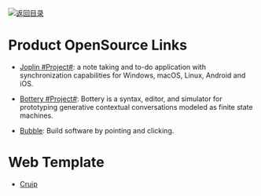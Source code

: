 [![返回目录](https://user-images.githubusercontent.com/5803001/38079637-ff0abcf0-3371-11e8-9b76-ad651620afc7.jpg)](https://github.com/wxyyxc1992/Awesome-Lists)

# Product OpenSource Links

- [Joplin #Project#](https://github.com/laurent22/joplin): a note taking and to-do application with synchronization capabilities for Windows, macOS, Linux, Android and iOS.

- [Bottery #Project#](https://github.com/google/bottery): Bottery is a syntax, editor, and simulator for prototyping generative contextual conversations modeled as finite state machines.

- [Bubble](https://bubble.is/): Build software by pointing and clicking.

# Web Template 

- [Cruip](https://cruip.com)